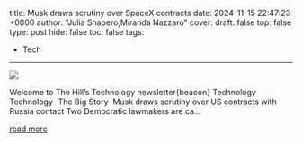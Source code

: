 title: Musk draws scrutiny over SpaceX contracts
date: 2024-11-15 22:47:23 +0000
author: "Julia Shapero,Miranda Nazzaro"
cover: 
draft: false
top: false
type: post
hide: false
toc: false
tags:
  - Tech
---

![](https://thehill.com/wp-content/uploads/sites/2/2023/01/muskelon_spacex_120120_Hannibal-Hanschke_Pool-via-AP.jpeg?strip=1&w=640)

Welcome to The Hill’s Technology newsletter{beacon} Technology Technology   The Big Story  Musk draws scrutiny over US contracts with Russia contact Two Democratic lawmakers are ca…

[read more](https://thehill.com/newsletters/technology/4993776-musk-draws-scrutiny-over-spacex-contracts/)

